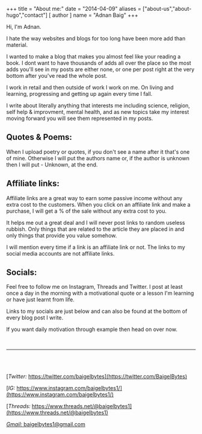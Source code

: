 +++
title = "About me:"
date = "2014-04-09"
aliases = ["about-us","about-hugo","contact"]
[ author ]
  name = "Adnan Baig"
+++

Hi, I'm Adnan. 


I hate the way websites and blogs for too long have been more add than material.

I wanted to make a blog that makes you almost feel like your reading a book. I dont want to have thousands of adds all over the place so the most adds you'll see in my posts are either none, or one per post right at the very bottom after you've read the whole post.

I work in retail and then outside of work I work on me. On living and learning, progressing and getting up again every time I fall.

I write about literally anything that interests me including science, religion, self help & improvment, mental health, and as new topics take my interest moving forward you will see them represented in my posts.


## Quotes & Poems:

When I upload poetry or quotes, if you don't see a name after it that's one of mine. Otherwise I will put the authors name or, if the author is unknown then I will put - Unknown, at the end.

## Affiliate links:

Affiliate links are a great way to earn some passive income without any extra cost to the customers. When you click on an affiliate link and make a purchase, I will get a % of the sale without any extra cost to you.

It helps me out a great deal and I will never post links to random useless rubbish. Only things that are related to the article they are placed in and only things that provide you value somehow.

I will mention every time if a link is an affiliate link or not. The links to my social media accounts are not affiliate links.


## Socials:

Feel free to follow me on Instagram, Threads and Twitter. I post at least once a day in the morning with a motivational quote or a lesson I'm learning or have just learnt from life.

Links to my socials are just below and can also be found at the bottom of every blog post I write.

If you want daily motivation through example then head on over now.

&nbsp;

---



<br>
<br>

[*Twitter:* https://twitter.com/baigelbytes](https://twitter.com/BaigelBytes)

[*IG:* https://www.instagram.com/baigelbytes1/](https://www.instagram.com/baigelbytes1/)

[*Threads:* https://www.threads.net/@baigelbytes1](https://www.threads.net/@baigelbytes1)

[*Gmail:* baigelbytes1@gmail.com](baigelbytes1@gmail.com)


<br>
<br>
<br>

<!---Also, I'm a certified life coach :)

![My accredited life coaching certificate!](/cert_mab.png 'My accredited life coaching certificate!')--->

